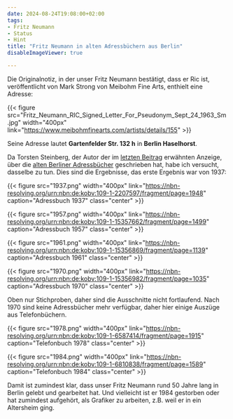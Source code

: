 ```yaml
---
date: 2024-08-24T19:08:00+02:00
tags:
- Fritz Neumann
- Status
- Hint
title: "Fritz Neumann in alten Adressbüchern aus Berlin"
disableImageViewer: true

---
```


Die Originalnotiz, in der unser Fritz Neumann bestätigt, dass er Ric ist, veröffentlicht von Mark Strong von Meibohm Fine Arts, enthielt eine Adresse:

{{< figure src="Fritz_Neumann_RIC_Signed_Letter_For_Pseudonym_Sept_24_1963_Sm.jpg" width="400px" link="https://www.meibohmfinearts.com/artists/details/155" >}}

Seine Adresse lautet **Gartenfelder Str. 132 h** in **Berlin Haselhorst**.

Da Torsten Steinberg, der Autor der im [letzten Beitrag](/post/fritz-neumann-watercolour-paintings/) erwähnten Anzeige, über die [alten Berliner Adressbücher](https://digital.zlb.de/viewer/berliner-adressbuecher/) geschrieben hat, habe ich versucht, dasselbe zu tun. Dies sind die Ergebnisse, das erste Ergebnis war von 1937:

{{< figure src="1937.png" width="400px" link="https://nbn-resolving.org/urn:nbn:de:kobv:109-1-2207597/fragment/page=1948" caption="Adressbuch 1937" class="center" >}}

{{< figure src="1957.png" width="400px" link="https://nbn-resolving.org/urn:nbn:de:kobv:109-1-15357662/fragment/page=1499" caption="Adressbuch 1957" class="center" >}}

{{< figure src="1961.png" width="400px" link="https://nbn-resolving.org/urn:nbn:de:kobv:109-1-15356869/fragment/page=1139" caption="Adressbuch 1961" class="center" >}}

{{< figure src="1970.png" width="400px" link="https://nbn-resolving.org/urn:nbn:de:kobv:109-1-15356982/fragment/page=1035" caption="Adressbuch 1970" class="center" >}}

Oben nur Stichproben, daher sind die Ausschnitte nicht fortlaufend. Nach 1970 sind keine Adressbücher mehr verfügbar, daher hier einige Auszüge aus Telefonbüchern.

{{< figure src="1978.png" width="400px" link="https://nbn-resolving.org/urn:nbn:de:kobv:109-1-6587414/fragment/page=1915" caption="Telefonbuch 1978" class="center" >}}

{{< figure src="1984.png" width="400px" link="https://nbn-resolving.org/urn:nbn:de:kobv:109-1-6810838/fragment/page=1589" caption="Telefonbuch 1984" class="center" >}}

Damit ist zumindest klar, dass unser Fritz Neumann rund 50 Jahre lang in Berlin gelebt und gearbeitet hat. Und vielleicht ist er 1984 gestorben oder hat zumindest aufgehört, als Grafiker zu arbeiten, z.B. weil er in ein Altersheim ging.
